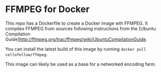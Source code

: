 FFMPEG for Docker
=================

This repo has a Dockerfile to create a Docker image wth FFMPEG. It compiles
FFMPEG from sources following instructions from the
[Ubuntu Compilation Guide]http://ffmpeg.org/trac/ffmpeg/wiki/UbuntuCompilationGuide.

You can install the latest build of this image by running
`docker pull cellofellow/ffmpeg`.

This image can likely be used as a base for a networked encoding farm.
